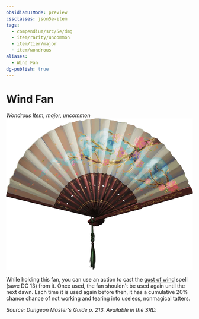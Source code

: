 ```yaml
---
obsidianUIMode: preview
cssclasses: json5e-item
tags:
  - compendium/src/5e/dmg
  - item/rarity/uncommon
  - item/tier/major
  - item/wondrous
aliases:
  - Wind Fan
dg-publish: true
---
```

# Wind Fan
*Wondrous Item, major, uncommon*  
![](https://raw.githubusercontent.com/5etools-mirror-2/5etools-img/main/items/DMG/Wind%20Fan.webp#right)  


While holding this fan, you can use an action to cast the [gust of wind](/Admin/CLI/spells/gust-of-wind.md) spell (save DC 13) from it. Once used, the fan shouldn't be used again until the next dawn. Each time it is used again before then, it has a cumulative 20% chance chance of not working and tearing into useless, nonmagical tatters.

*Source: Dungeon Master's Guide p. 213. Available in the SRD.*